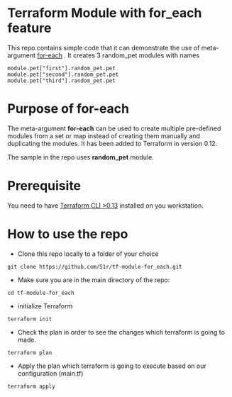 # Terraform Module with for_each feature
This repo contains simple code that it can demonstrate the use of meta-argument [for-each](https://www.terraform.io/language/meta-arguments/for_each) . It creates 3 random_pet modules with names 
```
module.pet["first"].random_pet.pet
module.pet["second"].random_pet.pet
module.pet["third"].random_pet.pet
```

# Purpose of for-each

The meta-argument **for-each** can be used to create multiple pre-defined modules from a set or map instead of creating them manually and duplicating the modules. It has been added to Terraform in version 0.12.

The sample in the repo uses **random_pet** module. 

# Prerequisite
You need to have [Terraform CLI >0.13](https://learn.hashicorp.com/tutorials/terraform/install-cli) installed on you workstation. 

# How to use the repo

* Clone this repo locally to a folder of your choice
```
git clone https://github.com/51r/tf-module-for_each.git
```

* Make sure you are in the main directory of the repo:
```
cd tf-module-for_each
```

* initialize Terraform  
```
terraform init
```

* Check the plan in order to see the changes which terraform is going to made.
```
terraform plan
```

* Apply the plan which terraform is going to execute based on our configuration (main.tf)
```
terraform apply
```

